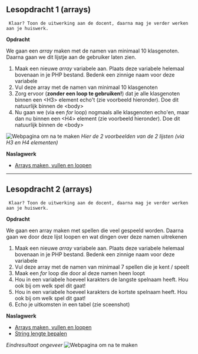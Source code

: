 ## Lesopdracht 1 (arrays)

`` Klaar? Toon de uitwerking aan de docent, daarna mag je verder werken aan je huiswerk.``

**Opdracht**

We gaan een *array* maken met de namen van minimaal 10 klasgenoten. Daarna gaan we dit lijstje aan de gebruiker laten zien.

1. Maak een nieuwe *array* variabele aan. Plaats deze variabele helemaal bovenaan in je PHP bestand. Bedenk een zinnige naam voor deze variabele
2. Vul deze array met de namen van minimaal 10 klasgenoten
3. Zorg ervoor (**zonder een loop te gebruiken!**) dat je alle klasgenoten binnen een &lt;H3&gt; element echo't (zie voorbeeld hieronder). Doe dit natuurlijk binnen de &lt;body&gt;
4. Nu gaan we (via een *for* loop) nogmaals alle klasgenoten echo'en, maar dan nu binnen een &lt;H4&gt; element (zie voorbeeld hieronder). Doe dit natuurlijk binnen de &lt;body&gt;

![Webpagina om na te maken](https://raw.githubusercontent.com/ictacademiekw1c/opdrachten-repository/master/php/productie/afbeeldingen/Lesopdracht1.png)
*Hier de 2 voorbeelden van de 2 lijsten (via H3 en H4 elementen)*


**Naslagwerk**
- <a href="http://www.w3schools.com/php/php_arrays.asp" target="_blank">Arrays maken, vullen en loopen</a>

---

## Lesopdracht 2 (arrays)

`` Klaar? Toon de uitwerking aan de docent, daarna mag je verder werken aan je huiswerk.``

**Opdracht**

We gaan een array maken met spellen die veel gespeeld worden. Daarna gaan we door deze lijst loopen en wat dingen over deze namen uitrekenen

1. Maak een nieuwe *array* variabele aan. Plaats deze variabele helemaal bovenaan in je PHP bestand. Bedenk een zinnige naam voor deze variabele
2. Vul deze array met de namen van minimaal 7 spellen die je kent / speelt
3. Maak een *for* loop die door al deze namen heen loopt
4. Hou in een variabele hoeveel karakters de langste spelnaam heeft. Hou ook bij om welk spel dit gaat!
5. Hou in een variabele hoeveel karakters de kortste spelnaam heeft. Hou ook bij om welk spel dit gaat! 
6. Echo je uitkomsten in een tabel (zie sceenshot)

**Naslagwerk**
- <a href="http://www.w3schools.com/php/php_arrays.asp" target="_blank">Arrays maken, vullen en loopen</a>
- <a href="http://www.w3schools.com/php/func_string_strlen.asp" tabel="_blank">String lengte bepalen</a>

*Eindresultaat ongeveer*
![Webpagina om na te maken](https://raw.githubusercontent.com/ictacademiekw1c/opdrachten-repository/master/php/productie/afbeeldingen/Lesopdracht2.png)
